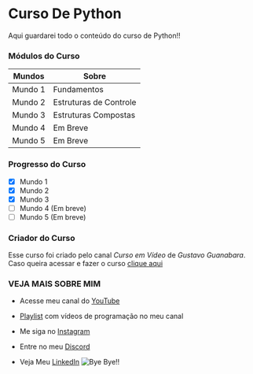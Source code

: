 # Curso De Python
 Aqui guardarei todo o conteúdo do curso de Python!!

### Módulos do Curso

| Mundos | Sobre |
| --- | --- | 
| Mundo 1 | Fundamentos |
| Mundo 2 | Estruturas de Controle |
| Mundo 3 | Estruturas Compostas |
| Mundo 4 | Em Breve |
| Mundo 5 | Em Breve |
### Progresso do Curso

- [x] Mundo 1
- [x] Mundo 2
- [x] Mundo 3
- [ ] Mundo 4 (Em breve)
- [ ] Mundo 5 (Em breve)

### Criador do Curso

Esse curso foi criado pelo canal _Curso em Vídeo_ de _Gustavo Guanabara_.
Caso queira acessar e fazer o curso [clique aqui](https://www.youtube.com/user/cursosemvideo)

### VEJA MAIS SOBRE MIM

* Acesse meu canal do [YouTube](https://youtube.com/gamesantos)

* [Playlist](https://www.youtube.com/playlist?list=PLgjMn24Q0KieV-qjUQuhPn4DWmU5DUsAJ) com vídeos de programação no meu canal 

 * Me siga no [Instagram](https://instagram.com/pedro_henriquebraga)
 * Entre no meu [Discord](https://discord.gg/626zVxa)
 * Veja Meu [LinkedIn](https://www.linkedin.com/in/pedro-henrique-3214251a4)
![Bye Bye!!](https://user-images.githubusercontent.com/62728884/78843508-576f5680-79d9-11ea-9f55-b618848ae94d.gif)
